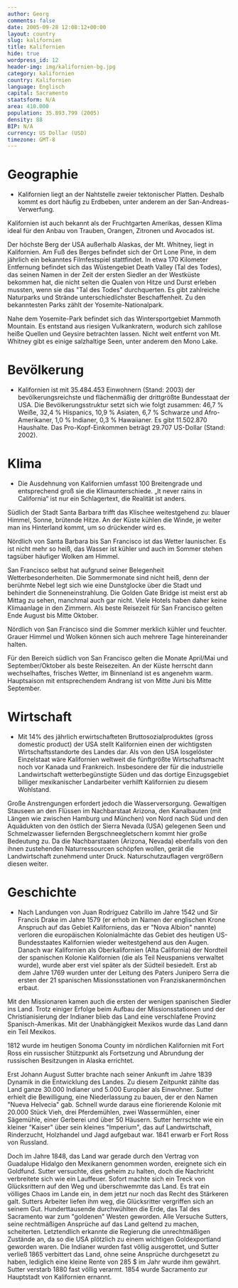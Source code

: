 ```yaml
---
author: Georg
comments: false
date: 2005-09-28 12:08:12+00:00
layout: country
slug: kalifornien
title: Kalifornien
hide: true
wordpress_id: 12
header-img: img/kalifornien-bg.jpg
category: kalifornien
country: Kalifornien
language: Englisch
capital: Sacramento
staatsform: N/A
area: 410.000
population: 35.893.799 (2005)
density: 88
BIP: N/A
currency: US Dollar (USD)
timezone: GMT-8
---
```




# Geographie


* Kalifornien liegt an der Nahtstelle zweier tektonischer Platten. Deshalb kommt es dort häufig zu Erdbeben, unter anderem an der San-Andreas-Verwerfung.





Kalifornien ist auch bekannt als der Fruchtgarten Amerikas, dessen Klima ideal für den Anbau von Trauben, Orangen, Zitronen und Avocados ist.





Der höchste Berg der USA außerhalb Alaskas, der Mt. Whitney, liegt in Kalifornien. Am Fuß des Berges befindet sich der Ort Lone Pine, in dem jährlich ein bekanntes Filmfestspiel stattfindet. In etwa 170 Kilometer Entfernung befindet sich das Wüstengebiet Death Valley (Tal des Todes), das seinen Namen in der Zeit der ersten Siedler an der Westküste bekommen hat, die nicht selten die Qualen von Hitze und Durst erleben mussten, wenn sie das "Tal des Todes" durchquerten. Es gibt zahlreiche Naturparks und Strände unterschiedlichster Beschaffenheit. Zu den bekanntesten Parks zählt der Yosemite-Nationalpark.





Nahe dem Yosemite-Park befindet sich das Wintersportgebiet Mammoth Mountain. Es entstand aus riesigen Vulkankratern, wodurch sich zahllose heiße Quellen und Geysire betrachten lassen. Nicht weit entfernt von Mt. Whitney gibt es einige salzhaltige Seen, unter anderem den Mono Lake.



# Bevölkerung

	
* Kalifornien ist mit 35.484.453 Einwohnern (Stand: 2003) der bevölkerungsreichste und flächenmäßig der drittgrößte Bundesstaat der USA. Die Bevölkerungsstruktur setzt sich wie folgt zusammen: 46,7 % Weiße, 32,4 % Hispanics, 10,9 % Asiaten, 6,7 % Schwarze und Afro-Amerikaner, 1,0 % Indianer, 0,3 % Hawaiianer. Es gibt 11.502.870 Haushalte. Das Pro-Kopf-Einkommen beträgt 29.707 US-Dollar (Stand: 2002).



# Klima

	
* Die Ausdehnung von Kalifornien umfasst 100 Breitengrade und entsprechend groß sie die Klimaunterschiede. „It never rains in California“ ist nur ein Schlagertext, die Realität ist anders.





Südlich der Stadt Santa Barbara trifft das Klischee weitestgehend zu: blauer Himmel, Sonne, brütende Hitze. An der Küste kühlen die Winde, je weiter man ins Hinterland kommt, um so drückender wird es.





Nördlich von Santa Barbara bis San Francisco ist das Wetter launischer. Es ist nicht mehr so heiß, das Wasser ist kühler und auch im Sommer stehen tagsüber häufiger Wolken am Himmel.





San Francisco selbst hat aufgrund seiner Belegenheit Wetterbesonderheiten. Die Sommermonate sind nicht heiß, denn der berühmte Nebel legt sich wie eine Dunstglocke über die Stadt und behindert die Sonneneinstrahlung. Die Golden Gate Bridge ist meist erst ab Mittag zu sehen, manchmal auch gar nicht. Viele Hotels haben daher keine Klimaanlage in den Zimmern. Als beste Reisezeit für San Francisco gelten Ende August bis Mitte Oktober.





Nördlich von San Francisco sind die Sommer merklich kühler und feuchter. Grauer Himmel und Wolken können sich auch mehrere Tage hintereinander halten.





Für den Bereich südlich von San Francisco gelten die Monate April/Mai und September/Oktober als beste Reisezeiten. An der Küste herrscht dann wechselhaftes, frisches Wetter, im Binnenland ist es angenehm warm. Hauptsaison mit entsprechendem Andrang ist von Mitte Juni bis Mitte September.



# Wirtschaft

	
* Mit 14% des jährlich erwirtschafteten Bruttosozialproduktes (gross domestic product) der USA stellt Kalifornien einen der wichtigsten Wirtschaftsstandorte des Landes dar. Als von den USA losgelöster Einzelstaat wäre Kalifornien weltweit die fünftgrößte Wirtschaftsmacht noch vor Kanada und Frankreich. Insbesondere der für die industrielle Landwirtschaft wetterbegünstigte Süden und das dortige Einzugsgebiet billiger mexikanischer Landarbeiter verhilft Kalifornien zu diesem Wohlstand.





Große Anstrengungen erfordert jedoch die Wasserversorgung. Gewaltigen Stauseen an den Flüssen im Nachbarstaat Arizona, den Kanalbauten (mit Längen wie zwischen Hamburg und München) von Nord nach Süd und den Aquädukten von den östlich der Sierra Nevada (USA) gelegenen Seen und Schmelzwasser liefernden Bergschneegletschern kommt hier große Bedeutung zu. Da die Nachbarstaaten (Arizona, Nevada) ebenfalls von den ihnen zustehenden Naturressourcen schöpfen wollen, gerät die Landwirtschaft zunehmend unter Druck. Naturschutzauflagen vergrößern diesen weiter.



# Geschichte


* Nach Landungen von Juan Rodríguez Cabrillo im Jahre 1542 und Sir Francis Drake im Jahre 1579 (er erhob im Namen der englischen Krone Anspruch auf das Gebiet Kaliforniens, das er "Nova Albion" nannte) verloren die europäischen Kolonialmächte das Gebiet des heutigen US-Bundesstaates Kalifornien wieder weitestgehend aus den Augen. Danach war Kalifornien als Oberkalifornien (Alta California) der Nordteil der spanischen Kolonie Kalifornien (die als Teil Neuspaniens verwaltet wurde), wurde aber erst viel später als der Südteil besiedelt. Erst ab dem Jahre 1769 wurden unter der Leitung des Paters Junipero Serra die ersten der 21 spanischen Missionsstationen von Franziskanermönchen erbaut.





Mit den Missionaren kamen auch die ersten der wenigen spanischen Siedler ins Land. Trotz einiger Erfolge beim Aufbau der Missionsstationen und der Christianisierung der Indianer blieb das Land eine verschlafene Provinz Spanisch-Amerikas. Mit der Unabhängigkeit Mexikos wurde das Land dann ein Teil Mexikos.





1812 wurde im heutigen Sonoma County im nördlichen Kalifornien mit Fort Ross ein russischer Stützpunkt als Fortsetzung und Abrundung der russischen Besitzungen in Alaska errichtet.





Erst Johann August Sutter brachte nach seiner Ankunft im Jahre 1839 Dynamik in die Entwicklung des Landes. Zu diesem Zeitpunkt zählte das Land ganze 30.000 Indianer und 5.000 Europäer als Einwohner. Sutter erhielt die Bewilligung, eine Niederlassung zu bauen, der er den Namen "Nueva Helvecia" gab. Schnell wurde daraus eine florierende Kolonie mit 20.000 Stück Vieh, drei Pferdemühlen, zwei Wassermühlen, einer Sägemühle, einer Gerberei und über 50 Häusern. Sutter herrschte wie ein kleiner "Kaiser" über sein kleines "Imperium", das auf Landwirtschaft, Rinderzucht, Holzhandel und Jagd aufgebaut war. 1841 erwarb er Fort Ross von Russland.





Doch im Jahre 1848, das Land war gerade durch den Vertrag von Guadalupe Hidalgo den Mexikanern genommen worden, ereignete sich ein Goldfund. Sutter versuchte, dies geheim zu halten, doch die Nachricht verbreitete sich wie ein Lauffeuer. Sofort machte sich ein Treck von Glücksrittern auf den Weg und überschwemmte das Land. Es trat ein völliges Chaos im Lande ein, in dem jetzt nur noch das Recht des Stärkeren galt. Sutters Arbeiter liefen ihm weg, die Glücksritter vergriffen sich an seinem Gut. Hunderttausende durchwühlten die Erde, das Tal des Sacramento war zum "goldenen" Westen geworden. Alle Versuche Sutters, seine rechtmäßigen Ansprüche auf das Land geltend zu machen, scheiterten. Letztendlich erkannte die Regierung die unrechtmäßigen Zustände an, da so die USA plötzlich zu einem wichtigen Goldexportland geworden waren. Die Indianer wurden fast völlig ausgerottet, und Sutter verließ 1865 verbittert das Land, ohne seine Ansprüche durchgesetzt zu haben, lediglich eine kleine Rente von 285 $ im Jahr wurde ihm gewährt. Sutter verstarb 1880 fast völlig verarmt. 1854 wurde Sacramento zur Hauptstadt von Kalifornien ernannt.
